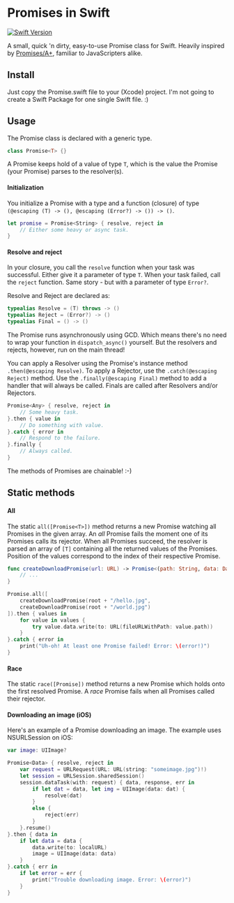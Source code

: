 Promises in Swift
=================

[![Swift Version](https://img.shields.io/badge/swift-4.1-orange.svg)](https://swift.org)

A small, quick 'n dirty, easy-to-use Promise class for Swift. Heavily inspired by [Promises/A+](https://promisesaplus.com/), familiar to JavaScripters alike.

## Install
Just copy the Promise.swift file to your (Xcode) project. I'm not going to create a Swift Package for one single Swift file. :)

## Usage
The Promise class is declared with a generic type. 
```swift
class Promise<T> {}
```
A Promise keeps hold of a value of type `T`, which is the value the Promise (your Promise) parses to the resolver(s).


#### Initialization
You initialize a Promise with a type and a function (closure) of type `(@escaping (T) -> (), @escaping (Error?) -> ()) -> ()`.
```swift
let promise = Promise<String> { resolve, reject in 
	// Either some heavy or async task.
}
```

#### Resolve and reject
In your closure, you call the `resolve` function when your task was successful. Either give it a parameter of type `T`. 
When your task failed, call the `reject` function. Same story - but with a parameter of type `Error?`.

Resolve and Reject are declared as:
```swift
typealias Resolve = (T) throws -> ()
typealias Reject = (Error?) -> ()
typealias Final = () -> ()
```

The Promise runs asynchronously using GCD. Which means there's no need to wrap your function in `dispatch_async()` yourself. But the resolvers and rejects, however, run on the main thread! 

You can apply a Resolver using the Promise's instance method `.then(@escaping Resolve)`.
To apply a Rejector, use the `.catch(@escaping Reject)` method.
Use the `.finally(@escaping Final)` method to add a handler that will always be called. Finals are called after Resolvers and/or Rejectors.
```swift
Promise<Any> { resolve, reject in 
	// Some heavy task.
}.then { value in
	// Do something with value.   
}.catch { error in
	// Respond to the failure.
}.finally {
	// Always called.
}
```
The methods of Promises are chainable! :-)


## Static methods
#### All
The static `all([Promise<T>])` method returns a new Promise watching all Promises in the given array. An *all* Promise fails the moment one of its Promises calls its rejector. When all Promises succeed, the resolver is parsed an array of `[T]` containing all the returned values of the Promises. Position of the values correspond to the index of their respective Promise.
```swift
func createDownloadPromise(url: URL) -> Promise<(path: String, data: Data)> {
	// ...
}

Promise.all([
	createDownloadPromise(root + "/hello.jpg",
	createDownloadPromise(root + "/world.jpg")
]).then { values in
	for value in values {
		try value.data.write(to: URL(fileURLWithPath: value.path))
	}
}.catch { error in
	print("Uh-oh! At least one Promise failed! Error: \(error!)")
}
```

#### Race
The static `race([Promise])` method returns a new Promise which holds onto the first resolved Promise. A *race* Promise fails when all Promises called their rejector.


#### Downloading an image (iOS)
Here's an example of a Promise downloading an image. The example uses NSURLSession on iOS:
```swift
var image: UIImage?

Promise<Data> { resolve, reject in
	var request = URLRequest(URL: URL(string: "someimage.jpg")!)
	let session = URLSession.sharedSession()
	session.dataTask(with: request) { data, response, err in 
		if let dat = data, let img = UIImage(data: dat) {
			resolve(dat)
		}
		else {
			reject(err)
		}
	}.resume()
}.then { data in
	if let data = data {
		data.write(to: localURL)
		image = UIImage(data: data)
	}
}.catch { err in 
	if let error = err {
		print("Trouble downloading image. Error: \(error)")
	}
}
```
